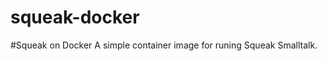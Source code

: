 squeak-docker
=============

#Squeak on Docker
A simple container image for runing Squeak Smalltalk.
